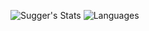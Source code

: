 ![Sugger's Stats](https://github-readme-stats.vercel.app/api?username=sugger25e&show_icons=true&theme=tokyonight&border_radius=12&hide=issues)
![Languages](https://github-readme-stats.vercel.app/api/top-langs/?username=sugger25e&theme=tokyonight)
